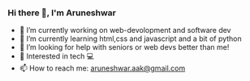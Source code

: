  ###                                                           Hi there 👋, I'm Aruneshwar



- 🔭 I’m currently working on </b>web-devolopment and software dev
- 🌱 I’m currently learning </b>html,css and javascript and a bit of python
- 🤔 I’m looking for help with seniors or web devs better than me!
- 💬 Interested in </b>tech 💻
- 📫 How to reach me: aruneshwar.aak@gmail.com

  


